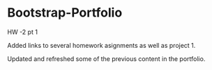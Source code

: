 # Bootstrap-Portfolio
HW -2 pt 1

Added links to several homework asignments as well as project 1. 

Updated and refreshed some of the previous content in the portfolio.
